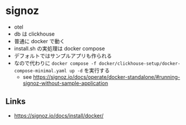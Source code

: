 # signoz

- otel
- db は clickhouse
- 普通に docker で動く
- install.sh の実処理は docker compose
- デフォルトではサンプルアプリも作られる
- なので代わりに `docker compose -f docker/clickhouse-setup/docker-compose-minimal.yaml up -d` を実行する
  - see https://signoz.io/docs/operate/docker-standalone/#running-signoz-without-sample-application

## Links
- https://signoz.io/docs/install/docker/
